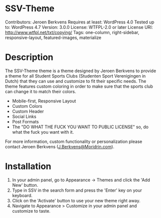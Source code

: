 # SSV-Theme
Contributors: Jeroen Berkvens
Requires at least: WordPress 4.0
Tested up to: WordPress 4.7
Version: 3.0.0
License: WTFPL-2.0 or later
License URI: http://www.wtfpl.net/txt/copying/
Tags: one-column, right-sidebar, responsive-layout, featured-images, materialize

# Description
The SSV-Theme theme is a theme designed by Jeroen Berkvens to provide a theme for all Student Sports Clubs (Studenten Sport Verenigingen in Dutch) that they can use and customize to fit their specific needs. The theme features custom coloring in order to make sure that the sports club can change it to match their colors.

* Mobile-first, Responsive Layout
* Custom Colors
* Custom Header
* Social Links
* Post Formats
* The "DO WHAT THE FUCK YOU WANT TO PUBLIC LICENSE" so, do what the fuck you want with it.

For more information, custom functionality or personalization please contact Jeroen Berkvens (J.Berkvens@Moridrin.com).

# Installation
1. In your admin panel, go to Appearance -> Themes and click the 'Add New' button.
2. Type in SSV in the search form and press the 'Enter' key on your keyboard.
3. Click on the 'Activate' button to use your new theme right away.
4. Navigate to Appearance > Customize in your admin panel and customize to taste.
